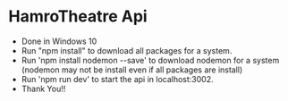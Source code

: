 # HamroTheatre Api
- Done in Windows 10 
- Run "npm install" to download all packages for a system. 
- Run 'npm install nodemon --save' to download nodemon for a system (nodemon may not be install even if all packages are install)
- Run 'npm run dev' to start the api in localhost:3002.
- Thank You!!

